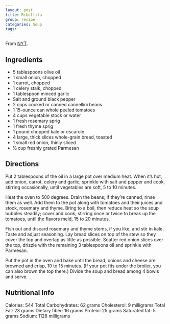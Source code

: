 ```yaml
---
layout: post
title: Ribollita
group: recipe
categories: Soup
tags:
---
```


From [NYT](http://cooking.nytimes.com/recipes/1016052-ribollita).

## Ingredients

- 5 tablespoons olive oil
- 1 small onion, chopped
- 1 carrot, chopped
- 1 celery stalk, chopped
- 1 tablespoon minced garlic
- Salt and ground black pepper
- 2 cups cooked or canned cannellini beans
- 1 15-ounce can whole peeled tomatoes
- 4 cups vegetable stock or water
- 1 fresh rosemary sprig
- 1 fresh thyme sprig
- 1 pound chopped kale or escarole
- 4 large, thick slices whole-grain bread, toasted
- 1 small red onion, thinly sliced
- ½ cup freshly grated Parmesan

## Directions

Put 2 tablespoons of the oil in a large pot over medium heat. When
it’s hot, add onion, carrot, celery and garlic; sprinkle with salt and
pepper and cook, stirring occasionally, until vegetables are soft, 5
to 10 minutes.

Heat the oven to 500 degrees. Drain the beans; if they’re canned,
rinse them as well. Add them to the pot along with tomatoes and their
juices and stock, rosemary and thyme. Bring to a boil, then reduce
heat so the soup bubbles steadily; cover and cook, stirring once or
twice to break up the tomatoes, until the flavors meld, 15 to 20
minutes.

Fish out and discard rosemary and thyme stems, if you like, and stir
in kale. Taste and adjust seasoning. Lay bread slices on top of the
stew so they cover the top and overlap as little as possible. Scatter
red onion slices over the top, drizzle with the remaining 3
tablespoons oil and sprinkle with Parmesan.

Put the pot in the oven and bake until the bread, onions and cheese
are browned and crisp, 10 to 15 minutes. (If your pot fits under the
broiler, you can also brown the top there.) Divide the soup and bread
among 4 bowls and serve.

## Nutritional Info

Calories: 544
Total Carbohydrates: 62 grams
Cholesterol: 9 milligrams
Total Fat: 23 grams
Dietary fiber: 16 grams
Protein: 25 grams
Saturated fat: 5 grams
Sodium: 1128 milligrams
